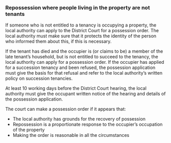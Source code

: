 ###  Repossession where people living in the property are not tenants

If someone who is not entitled to a tenancy is occupying a property, the local
authority can apply to the District Court for a possession order. The local
authority must make sure that it protects the identity of the person who
informed them about this, if this is necessary.

If the tenant has died and the occupier is (or claims to be) a member of the
late tenant’s household, but is not entitled to succeed to the tenancy, the
local authority can apply for a possession order. If the occupier has applied
for a succession tenancy and been refused, the possession application must
give the basis for that refusal and refer to the local authority’s written
policy on succession tenancies.

At least 10 working days before the District Court hearing, the local
authority must give the occupant written notice of the hearing and details of
the possession application.

The court can make a possession order if it appears that:

  * The local authority has grounds for the recovery of possession 
  * Repossession is a proportionate response to the occupier’s occupation of the property 
  * Making the order is reasonable in all the circumstances 
